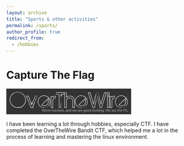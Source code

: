 ```yaml
---
layout: archive
title: "Sports & other activities"
permalink: /sports/
author_profile: true
redirect_from:
  - /hobbies
---
```


Capture The Flag
======
![OverTheWire](/images/OverTheWire.png)

I have been learning a lot through hobbies, especially CTF. I have completed the OverTheWire Bandit CTF, which helped me a lot in the process of learning and mastering the linux environment. 

